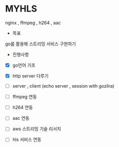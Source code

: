 # MYHLS
nginx , ffmpeg , h264 , aac 


- 목표

go를 활용해 스트리밍 서비스 구현하기 

- 진행사항
- [x] go언어 기초
- [x] http server 다루기
- [ ] server , client (echo server , session with gozilra) 
- [ ] ffmpeg 연동
- [ ] h264 연동
- [ ] aac 연동
- [ ] aws 스트리밍 기술 리서치
- [ ] hls 서비스 연동 



